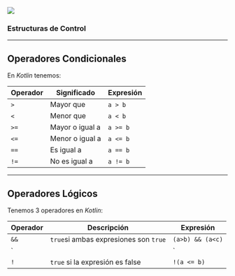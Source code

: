 ![](https://kotlinlang.org/assets/images/twitter-card/kotlin_800x320.png)

### Estructuras de Control

---

## Operadores Condicionales

En *Kotlin* tenemos:

| Operador | Significado     | Expresión |
|----------|-----------------|-----------|
| `>`        | Mayor que       | `a > b`     |
| `<`        | Menor que       | `a < b`     |
| `>=`       | Mayor o igual a | `a >= b`    |
| `<=`       | Menor o igual a | `a <= b`    |
| `==`       | Es igual a      | `a == b`    |
| `!=`       | No es igual a   | `a != b`    |

---

## Operadores Lógicos

Tenemos 3 operadores en *Kotlin*:

| Operador | Descripción                              | Expresión        |
|----------|------------------------------------------|------------------|
| `&&`     | `true`si ambas expresiones son `true`    | `(a>b) && (a<c)` |
| `||`     | `false` si ambas expresiones son `false` | `(a>b) || (a<c)` |
| `!`      | `true` si la expresión es false          | `!(a <= b)`      |
